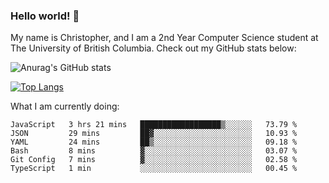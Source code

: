### Hello world! 👋
My name is Christopher, and I am a 2nd Year Computer Science student at The University of British Columbia. 
Check out my GitHub stats below: 

![Anurag's GitHub stats](https://github-readme-stats.vercel.app/api?username=chrishadrian&hide=contribs,issues&count_private=true&show_icons=true&theme=tokyonight)

[![Top Langs](https://github-readme-stats.vercel.app/api/top-langs/?username=chrishadrian&layout=compact&theme=tokyonight&langs_count=4)](https://github.com/anuraghazra/github-readme-stats)

What I am currently doing:
<!--START_SECTION:waka-->

```text
JavaScript   3 hrs 21 mins   ██████████████████▒░░░░░░   73.79 %
JSON         29 mins         ██▓░░░░░░░░░░░░░░░░░░░░░░   10.93 %
YAML         24 mins         ██▒░░░░░░░░░░░░░░░░░░░░░░   09.18 %
Bash         8 mins          ▓░░░░░░░░░░░░░░░░░░░░░░░░   03.07 %
Git Config   7 mins          ▓░░░░░░░░░░░░░░░░░░░░░░░░   02.58 %
TypeScript   1 min           ░░░░░░░░░░░░░░░░░░░░░░░░░   00.45 %
```

<!--END_SECTION:waka-->
<!-- [![willianrod's wakatime stats](https://github-readme-stats.vercel.app/api/wakatime?username=chrishadrian)](https://github.com/anuraghazra/github-readme-stats) -->

<!--
- 🔭 I’m currently working on ...
- 🌱 I’m currently learning ...
- 👯 I’m looking to collaborate on ...
- 🤔 I’m looking for help with ...
- 💬 Ask me about ...
- 📫 How to reach me: ...
- 😄 Pronouns: ...
- ⚡ Fun fact: ...
-->
